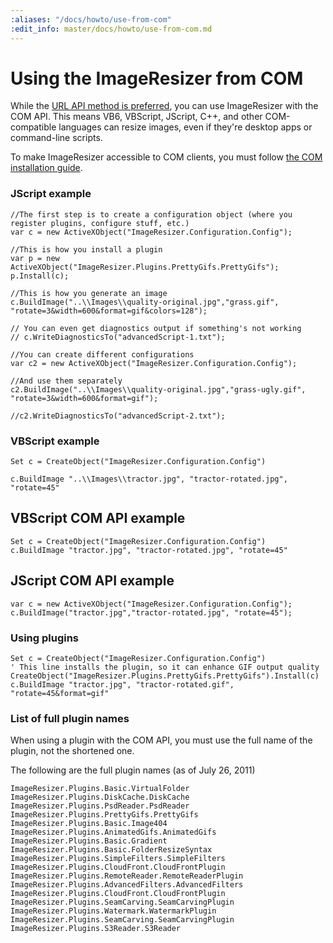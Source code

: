 ```yaml
---
:aliases: "/docs/howto/use-from-com"
:edit_info: master/docs/howto/use-from-com.md
---
```


# Using the ImageResizer from COM

While the [URL API method is preferred](/docs/howto/use-without-asp-net), you can use ImageResizer with the COM API. This means VB6, VBScript, JScript, C++, and other COM-compatible languages can resize images, even if they're desktop apps or command-line scripts.

To make ImageResizer accessible to COM clients, you must follow [the COM installation guide](/docs/install/com).


### JScript example

	//The first step is to create a configuration object (where you register plugins, configure stuff, etc.)
	var c = new ActiveXObject("ImageResizer.Configuration.Config");

	//This is how you install a plugin
	var p = new ActiveXObject("ImageResizer.Plugins.PrettyGifs.PrettyGifs");
	p.Install(c);

	//This is how you generate an image
	c.BuildImage("..\\Images\\quality-original.jpg","grass.gif", "rotate=3&width=600&format=gif&colors=128");

	// You can even get diagnostics output if something's not working
	// c.WriteDiagnosticsTo("advancedScript-1.txt");

	//You can create different configurations
	var c2 = new ActiveXObject("ImageResizer.Configuration.Config");

	//And use them separately
	c2.BuildImage("..\\Images\\quality-original.jpg","grass-ugly.gif", "rotate=3&width=600&format=gif");

	//c2.WriteDiagnosticsTo("advancedScript-2.txt");

### VBScript example

	Set c = CreateObject("ImageResizer.Configuration.Config")

	c.BuildImage "..\\Images\\tractor.jpg", "tractor-rotated.jpg", "rotate=45"


## VBScript COM API example

	Set c = CreateObject("ImageResizer.Configuration.Config")
	c.BuildImage "tractor.jpg", "tractor-rotated.jpg", "rotate=45"

## JScript COM API example

	var c = new ActiveXObject("ImageResizer.Configuration.Config");
	c.BuildImage("tractor.jpg","tractor-rotated.jpg", "rotate=45");


### Using plugins

	Set c = CreateObject("ImageResizer.Configuration.Config")
	' This line installs the plugin, so it can enhance GIF output quality
	CreateObject("ImageResizer.Plugins.PrettyGifs.PrettyGifs").Install(c) 
	c.BuildImage "tractor.jpg", "tractor-rotated.gif", "rotate=45&format=gif"



### List of full plugin names

When using a plugin with the COM API, you must use the full name of the plugin, not the shortened one. 

The following are the full plugin names (as of July 26, 2011)


	ImageResizer.Plugins.Basic.VirtualFolder
	ImageResizer.Plugins.DiskCache.DiskCache
	ImageResizer.Plugins.PsdReader.PsdReader
	ImageResizer.Plugins.PrettyGifs.PrettyGifs
	ImageResizer.Plugins.Basic.Image404
	ImageResizer.Plugins.AnimatedGifs.AnimatedGifs
	ImageResizer.Plugins.Basic.Gradient
	ImageResizer.Plugins.Basic.FolderResizeSyntax
	ImageResizer.Plugins.SimpleFilters.SimpleFilters
	ImageResizer.Plugins.CloudFront.CloudFrontPlugin
	ImageResizer.Plugins.RemoteReader.RemoteReaderPlugin
	ImageResizer.Plugins.AdvancedFilters.AdvancedFilters
	ImageResizer.Plugins.CloudFront.CloudFrontPlugin
	ImageResizer.Plugins.SeamCarving.SeamCarvingPlugin
	ImageResizer.Plugins.Watermark.WatermarkPlugin
	ImageResizer.Plugins.SeamCarving.SeamCarvingPlugin
	ImageResizer.Plugins.S3Reader.S3Reader
